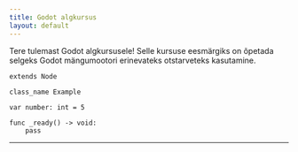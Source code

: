 ```yaml
---
title: Godot algkursus
layout: default
---
```


Tere tulemast Godot algkursusele!
Selle kursuse eesmärgiks on õpetada selgeks Godot mängumootori erinevateks otstarveteks kasutamine.

```gdscript
extends Node

class_name Example

var number: int = 5

func _ready() -> void:
    pass
```

----